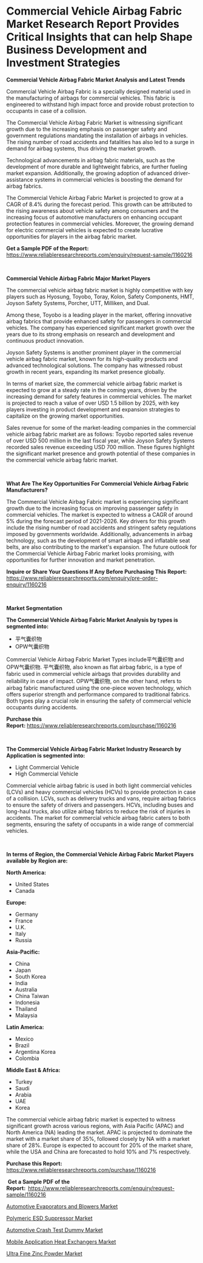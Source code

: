 <p><h1>Commercial Vehicle Airbag Fabric Market Research Report Provides Critical Insights that can help Shape Business Development and Investment Strategies</h1></p><p><strong>Commercial Vehicle Airbag Fabric Market Analysis and Latest Trends</strong></p>
<p><p>Commercial Vehicle Airbag Fabric is a specially designed material used in the manufacturing of airbags for commercial vehicles. This fabric is engineered to withstand high impact force and provide robust protection to occupants in case of a collision.</p><p>The Commercial Vehicle Airbag Fabric Market is witnessing significant growth due to the increasing emphasis on passenger safety and government regulations mandating the installation of airbags in vehicles. The rising number of road accidents and fatalities has also led to a surge in demand for airbag systems, thus driving the market growth.</p><p>Technological advancements in airbag fabric materials, such as the development of more durable and lightweight fabrics, are further fueling market expansion. Additionally, the growing adoption of advanced driver-assistance systems in commercial vehicles is boosting the demand for airbag fabrics.</p><p>The Commercial Vehicle Airbag Fabric Market is projected to grow at a CAGR of 8.4% during the forecast period. This growth can be attributed to the rising awareness about vehicle safety among consumers and the increasing focus of automotive manufacturers on enhancing occupant protection features in commercial vehicles. Moreover, the growing demand for electric commercial vehicles is expected to create lucrative opportunities for players in the airbag fabric market.</p></p>
<p><strong>Get a Sample PDF of the Report:&nbsp;</strong> <a href="https://www.reliableresearchreports.com/enquiry/request-sample/1160216">https://www.reliableresearchreports.com/enquiry/request-sample/1160216</a></p>
<p>&nbsp;</p>
<p><strong>Commercial Vehicle Airbag Fabric Major Market Players</strong></p>
<p><p>The commercial vehicle airbag fabric market is highly competitive with key players such as Hyosung, Toyobo, Toray, Kolon, Safety Components, HMT, Joyson Safety Systems, Porcher, UTT, Milliken, and Dual. </p><p>Among these, Toyobo is a leading player in the market, offering innovative airbag fabrics that provide enhanced safety for passengers in commercial vehicles. The company has experienced significant market growth over the years due to its strong emphasis on research and development and continuous product innovation.</p><p>Joyson Safety Systems is another prominent player in the commercial vehicle airbag fabric market, known for its high-quality products and advanced technological solutions. The company has witnessed robust growth in recent years, expanding its market presence globally.</p><p>In terms of market size, the commercial vehicle airbag fabric market is expected to grow at a steady rate in the coming years, driven by the increasing demand for safety features in commercial vehicles. The market is projected to reach a value of over USD 1.5 billion by 2025, with key players investing in product development and expansion strategies to capitalize on the growing market opportunities.</p><p>Sales revenue for some of the market-leading companies in the commercial vehicle airbag fabric market are as follows: Toyobo reported sales revenue of over USD 500 million in the last fiscal year, while Joyson Safety Systems recorded sales revenue exceeding USD 700 million. These figures highlight the significant market presence and growth potential of these companies in the commercial vehicle airbag fabric market.</p></p>
<p>&nbsp;</p>
<p><strong>What Are The Key Opportunities For Commercial Vehicle Airbag Fabric Manufacturers?</strong></p>
<p><p>The Commercial Vehicle Airbag Fabric market is experiencing significant growth due to the increasing focus on improving passenger safety in commercial vehicles. The market is expected to witness a CAGR of around 5% during the forecast period of 2021-2026. Key drivers for this growth include the rising number of road accidents and stringent safety regulations imposed by governments worldwide. Additionally, advancements in airbag technology, such as the development of smart airbags and inflatable seat belts, are also contributing to the market's expansion. The future outlook for the Commercial Vehicle Airbag Fabric market looks promising, with opportunities for further innovation and market penetration.</p></p>
<p><strong>Inquire or Share Your Questions If Any Before Purchasing This Report:</strong> <a href="https://www.reliableresearchreports.com/enquiry/pre-order-enquiry/1160216">https://www.reliableresearchreports.com/enquiry/pre-order-enquiry/1160216</a></p>
<p>&nbsp;</p>
<p><strong>Market Segmentation</strong></p>
<p><strong>The Commercial Vehicle Airbag Fabric Market Analysis by types is segmented into:</strong></p>
<p><ul><li>平气囊织物</li><li>OPW气囊织物</li></ul></p>
<p><p>Commercial Vehicle Airbag Fabric Market Types include平气囊织物 and OPW气囊织物. 平气囊织物, also known as flat airbag fabric, is a type of fabric used in commercial vehicle airbags that provides durability and reliability in case of impact. OPW气囊织物, on the other hand, refers to airbag fabric manufactured using the one-piece woven technology, which offers superior strength and performance compared to traditional fabrics. Both types play a crucial role in ensuring the safety of commercial vehicle occupants during accidents.</p></p>
<p><strong>Purchase this Report:&nbsp;</strong><a href="https://www.reliableresearchreports.com/purchase/1160216">https://www.reliableresearchreports.com/purchase/1160216</a></p>
<p>&nbsp;</p>
<p><strong>The Commercial Vehicle Airbag Fabric Market Industry Research by Application is segmented into:</strong></p>
<p><ul><li>Light Commercial Vehicle</li><li>High Commercial Vehicle</li></ul></p>
<p><p>Commercial vehicle airbag fabric is used in both light commercial vehicles (LCVs) and heavy commercial vehicles (HCVs) to provide protection in case of a collision. LCVs, such as delivery trucks and vans, require airbag fabrics to ensure the safety of drivers and passengers. HCVs, including buses and long-haul trucks, also utilize airbag fabrics to reduce the risk of injuries in accidents. The market for commercial vehicle airbag fabric caters to both segments, ensuring the safety of occupants in a wide range of commercial vehicles.</p></p>
<p>&nbsp;</p>
<p><strong>In terms of Region, the Commercial Vehicle Airbag Fabric Market Players available by Region are:</strong></p>
<p>
    <p> <strong> North America: </strong>
        <ul>
            <li>United States</li>
            <li>Canada</li>
        </ul>
        </p> 
    <p> <strong> Europe: </strong>
        <ul>
            <li>Germany</li>
            <li>France</li>
            <li>U.K.</li>
            <li>Italy</li>
            <li>Russia</li>
        </ul>
        </p> 
    <p> <strong> Asia-Pacific: </strong>
        <ul>
            <li>China</li>
            <li>Japan</li>
            <li>South Korea</li>
            <li>India</li>
            <li>Australia</li>
            <li>China Taiwan</li>
            <li>Indonesia</li>
            <li>Thailand</li>
            <li>Malaysia</li>
        </ul>
        </p> 
    <p> <strong> Latin America: </strong>
        <ul>
            <li>Mexico</li>
            <li>Brazil</li>
            <li>Argentina Korea</li>
            <li>Colombia</li>
        </ul>
        </p> 
    <p> <strong> Middle East & Africa: </strong>
        <ul>
            <li>Turkey</li>
            <li>Saudi</li>
            <li>Arabia</li>
            <li>UAE</li>
            <li>Korea</li>
        </ul>
    </p>
    </p>
<p><p>The commercial vehicle airbag fabric market is expected to witness significant growth across various regions, with Asia Pacific (APAC) and North America (NA) leading the market. APAC is projected to dominate the market with a market share of 35%, followed closely by NA with a market share of 28%. Europe is expected to account for 20% of the market share, while the USA and China are forecasted to hold 10% and 7% respectively.</p></p>
<p><strong>Purchase this Report: </strong><a href="https://www.reliableresearchreports.com/purchase/1160216">https://www.reliableresearchreports.com/purchase/1160216</a></p>
<p>&nbsp;<strong>Get a Sample PDF of the Report:&nbsp;&nbsp;</strong><a href="https://www.reliableresearchreports.com/enquiry/request-sample/1160216">https://www.reliableresearchreports.com/enquiry/request-sample/1160216</a></p>
<p><strong></strong></p>
<p><p><a href="https://issuu.com/reportprime-2/docs/automotive-evaporators-and-blowers-market-size-203">Automotive Evaporators and Blowers Market</a></p><p><a href="https://github.com/Angelnienowdseej3e45z3p8c/Market-Research-Report-List-1/blob/main/polymeric-esd-suppressor-market.md">Polymeric ESD Suppressor Market</a></p><p><a href="https://github.com/YashRP12/Market-Research-Report-List-3/blob/main/automotive-crash-test-dummy-market.md">Automotive Crash Test Dummy Market</a></p><p><a href="https://issuu.com/reportprime-2/docs/mobile-application-heat-exchangers-market-size-203">Mobile Application Heat Exchangers Market</a></p><p><a href="https://github.com/brentleyjimmiealvaradoz4l1rea/Market-Research-Report-List-1/blob/main/ultra-fine-zinc-powder-market.md">Ultra Fine Zinc Powder Market</a></p></p>